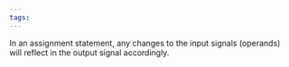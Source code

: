 ```yaml
---
tags:
---
```

In an assignment statement, any changes to the input signals (operands) will reflect in the output signal accordingly.